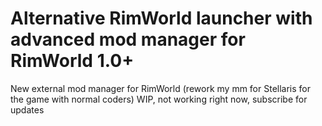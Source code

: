 # Alternative RimWorld launcher with advanced mod manager for RimWorld 1.0+
New external mod manager for RimWorld (rework my mm for Stellaris for the game with normal coders)
WIP, not working right now, subscribe for updates
